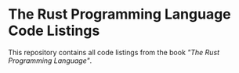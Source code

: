 # The Rust Programming Language Code Listings

This repository contains all code listings from the book *"The Rust Programming Language"*.
